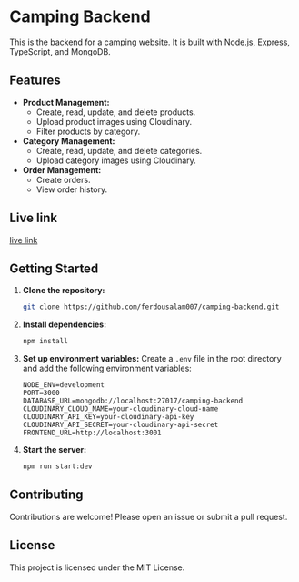 # Camping Backend

This is the backend for a camping website. It is built with Node.js, Express, TypeScript, and MongoDB.

## Features

* **Product Management:**
    * Create, read, update, and delete products.
    * Upload product images using Cloudinary.
    * Filter products by category.
* **Category Management:**
    * Create, read, update, and delete categories.
    * Upload category images using Cloudinary.
* **Order Management:**
    * Create orders.
    * View order history.

## Live link

[live link](https://camping-backend-jet.vercel.app/)
## Getting Started

1. **Clone the repository:**
   ```bash
   git clone https://github.com/ferdousalam007/camping-backend.git
   ```

2. **Install dependencies:**
   ```bash
   npm install
   ```

3. **Set up environment variables:**
   Create a `.env` file in the root directory and add the following environment variables:

   ```
   NODE_ENV=development
   PORT=3000
   DATABASE_URL=mongodb://localhost:27017/camping-backend
   CLOUDINARY_CLOUD_NAME=your-cloudinary-cloud-name
   CLOUDINARY_API_KEY=your-cloudinary-api-key
   CLOUDINARY_API_SECRET=your-cloudinary-api-secret
   FRONTEND_URL=http://localhost:3001
   ```

4. **Start the server:**
   ```bash
   npm run start:dev
   ```



## Contributing

Contributions are welcome! Please open an issue or submit a pull request.

## License

This project is licensed under the MIT License.